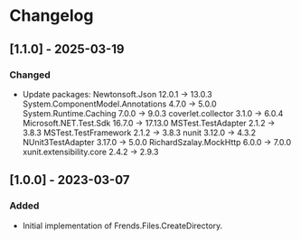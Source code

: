 # Changelog

## [1.1.0] - 2025-03-19
### Changed
- Update packages:
  Newtonsoft.Json                    12.0.1 -> 13.0.3
  System.ComponentModel.Annotations  4.7.0  -> 5.0.0
  System.Runtime.Caching             7.0.0  -> 9.0.3
  coverlet.collector                 3.1.0  -> 6.0.4
  Microsoft.NET.Test.Sdk             16.7.0 -> 17.13.0
  MSTest.TestAdapter                 2.1.2  -> 3.8.3
  MSTest.TestFramework               2.1.2  -> 3.8.3
  nunit                              3.12.0 -> 4.3.2
  NUnit3TestAdapter                  3.17.0 -> 5.0.0
  RichardSzalay.MockHttp             6.0.0  -> 7.0.0
  xunit.extensibility.core           2.4.2  -> 2.9.3


## [1.0.0] - 2023-03-07
### Added
- Initial implementation of Frends.Files.CreateDirectory.
